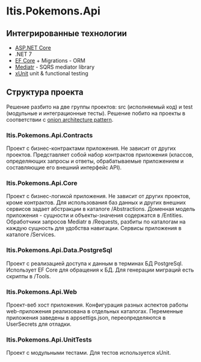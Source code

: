 # Itis.Pokemons.Api

## Интегрированные технологии

- [ASP.NET Core](https://docs.microsoft.com/ru-ru/aspnet/core/?view=aspnetcore-5.0)
- .NET 7
- [EF Core](https://docs.microsoft.com/ru-ru/ef/core/) + Migrations - ORM
- [Mediatr](https://github.com/jbogard/MediatR) - SQRS mediator library
- [xUnit](https://xunit.net/) unit & functional testing

## Структура проекта

Решение разбито на две группы проектов: src (исполняемый код) и test (модульные и интеграционные тесты). Решение побито на проекты в соответствии с [onion architecture pattern](https://www.codeguru.com/csharp/csharp/cs_misc/designtechniques/understanding-onion-architecture.html).

### Itis.Pokemons.Api.Contracts

Проект с бизнес-контрактами приложения. Не зависит от других проектов. Представляет собой набор контрактов приложения (классов, определяющих запросы и ответы, обрабатываемые приложением и составляющие его внешний интерфейс API).

### Itis.Pokemons.Api.Core

Проект с бизнес-логикой приложения. Не зависит от других проектов, кроме контрактов. Для использования баз данных и других внешних сервисов задает абстракции в каталоге /Abstractions. Доменная модель приложения - сущности и объекты-значения содержатся в /Entities. Обработчики запросов Mediatr в /Requests, разбиты по каталогам на каждую сущность для удобства навигации. Сервисы приложения в каталоге /Services.

### Itis.Pokemons.Api.Data.PostgreSql

Проект с реализацией доступа к данным в терминах БД PostgreSql. Использует EF Core для обращения к БД. Для генерации миграций есть скрипты в /Tools.

### Itis.Pokemons.Api.Web

Проект-веб хост приложения. Конфигурация разных аспектов работы web-приложения реализована в отдельных каталогах. Переменные приложения заведены в appsettigs.json, переопределяются в UserSecrets для отладки.

### Itis.Pokemons.Api.UnitTests

Проект с модульными тестами. Для тестов используется xUnit.

